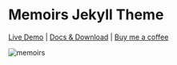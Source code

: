 # Memoirs Jekyll Theme

[Live Demo](https://wowthemesnet.github.io/dannyboy1989.github.io/) | [Docs & Download](https://bootstrapstarter.com/bootstrap-templates/dannyboy1989.github.io/) |  [Buy me a coffee](https://www.wowthemes.net/donate/)

![memoirs](https://bootstrapstarter.com/assets/img/themes/memoirs-jekyll.jpg)
